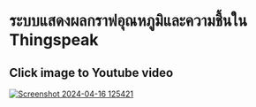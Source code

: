 # ระบบแสดงผลกราฟอุณหภูมิและความชื้นใน Thingspeak

## Click image to Youtube video
[![Screenshot 2024-04-16 125421](https://github.com/TOEYJIRAKID/ThingSpeak-DHT-IOT/assets/167008371/e8ec40e5-3e0a-49ec-8ae3-dffae81af24d)](https://youtu.be/KfY2Z562lLY?si=4sPdM0zUTLwh1csz) 
